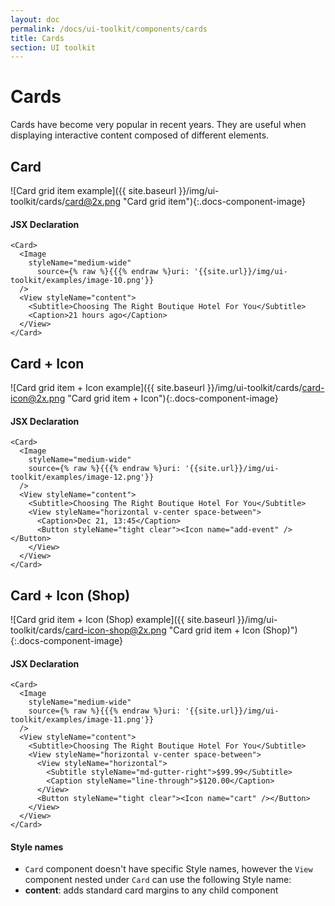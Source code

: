 ```yaml
---
layout: doc
permalink: /docs/ui-toolkit/components/cards
title: Cards
section: UI toolkit
---
```


# Cards

Cards have become very popular in recent years. They are useful when displaying interactive content composed of different elements.

## Card
![Card grid item example]({{ site.baseurl }}/img/ui-toolkit/cards/card@2x.png "Card grid item"){:.docs-component-image}

#### JSX Declaration
```JSX
<Card>
  <Image
    styleName="medium-wide"
      source={% raw %}{{{% endraw %}uri: '{{site.url}}/img/ui-toolkit/examples/image-10.png'}}
  />
  <View styleName="content">
    <Subtitle>Choosing The Right Boutique Hotel For You</Subtitle>
    <Caption>21 hours ago</Caption>
  </View>
</Card>
```

## Card + Icon
![Card grid item + Icon example]({{ site.baseurl }}/img/ui-toolkit/cards/card-icon@2x.png "Card grid item + Icon"){:.docs-component-image}

#### JSX Declaration
```JSX
<Card>
  <Image
    styleName="medium-wide"
    source={% raw %}{{{% endraw %}uri: '{{site.url}}/img/ui-toolkit/examples/image-12.png'}}
  />
  <View styleName="content">
    <Subtitle>Choosing The Right Boutique Hotel For You</Subtitle>
    <View styleName="horizontal v-center space-between">
      <Caption>Dec 21, 13:45</Caption>
      <Button styleName="tight clear"><Icon name="add-event" /></Button>
    </View>
  </View>
</Card>
```

## Card + Icon (Shop)
![Card grid item + Icon (Shop) example]({{ site.baseurl }}/img/ui-toolkit/cards/card-icon-shop@2x.png "Card grid item + Icon (Shop)"){:.docs-component-image}

#### JSX Declaration
```JSX
<Card>
  <Image
    styleName="medium-wide"
    source={% raw %}{{{% endraw %}uri: '{{site.url}}/img/ui-toolkit/examples/image-11.png'}}
  />
  <View styleName="content">
    <Subtitle>Choosing The Right Boutique Hotel For You</Subtitle>
    <View styleName="horizontal v-center space-between">
      <View styleName="horizontal">
        <Subtitle styleName="md-gutter-right">$99.99</Subtitle>
        <Caption styleName="line-through">$120.00</Caption>
      </View>
      <Button styleName="tight clear"><Icon name="cart" /></Button>
    </View>
  </View>
</Card>
```

#### Style names
* `Card` component doesn't have specific Style names, however the `View` component nested under `Card` can use the following Style name:
* **content**: adds standard card margins to any child component

